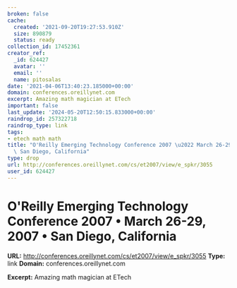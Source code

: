 ```yaml
---
broken: false
cache:
  created: '2021-09-20T19:27:53.910Z'
  size: 890879
  status: ready
collection_id: 17452361
creator_ref:
  _id: 624427
  avatar: ''
  email: ''
  name: pitosalas
date: '2021-04-06T13:40:23.185000+00:00'
domain: conferences.oreillynet.com
excerpt: Amazing math magician at ETech
important: false
last_update: '2024-05-20T12:50:15.833000+00:00'
raindrop_id: 257322718
raindrop_type: link
tags:
- etech math math
title: "O'Reilly Emerging Technology Conference 2007 \u2022 March 26-29, 2007 \u2022\
  \ San Diego, California"
type: drop
url: http://conferences.oreillynet.com/cs/et2007/view/e_spkr/3055
user_id: 624427
---
```


# O'Reilly Emerging Technology Conference 2007 • March 26-29, 2007 • San Diego, California

**URL:** http://conferences.oreillynet.com/cs/et2007/view/e_spkr/3055
**Type:** link
**Domain:** conferences.oreillynet.com

**Excerpt:** Amazing math magician at ETech
